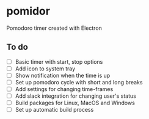 # pomidor
Pomodoro timer created with Electron

## To do
- [ ] Basic timer with start, stop options
- [ ] Add icon to system tray
- [ ] Show notification when the time is up
- [ ] Set up pomodoro cycle with short and long breaks
- [ ] Add settings for changing time-frames
- [ ] Add slack integration for changing user's status
- [ ] Build packages for Linux, MacOS and Windows
- [ ] Set up automatic build process
